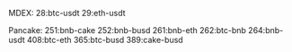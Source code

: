 MDEX:
28:btc-usdt
29:eth-usdt

Pancake:
251:bnb-cake 
252:bnb-busd
261:bnb-eth
262:btc-bnb
264:bnb-usdt
408:btc-eth
365:btc-busd
389:cake-busd
